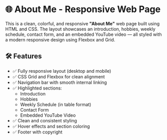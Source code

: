 # 🌐 About Me - Responsive Web Page

This is a clean, colorful, and responsive **"About Me"** web page built using HTML and CSS. The layout showcases an introduction, hobbies, weekly schedule, contact form, and an embedded YouTube video — all styled with a modern responsive design using Flexbox and Grid.



## 🛠️ Features

- ✅ Fully responsive layout (desktop and mobile)
- ✅ CSS Grid and Flexbox for clean alignment
- ✅ Navigation bar with smooth internal linking
- ✅ Highlighted sections:
  - Introduction
  - Hobbies
  - Weekly Schedule (in table format)
  - Contact Form
  - Embedded YouTube Video
- ✅ Clean and consistent styling
- ✅ Hover effects and section coloring
- ✅ Footer with copyright

